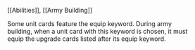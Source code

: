 [[Abilities]], [[Army Building]]

Some unit cards feature the equip keyword. During army  
building, when a unit card with this keyword is chosen, it must  
equip the upgrade cards listed after its equip keyword.